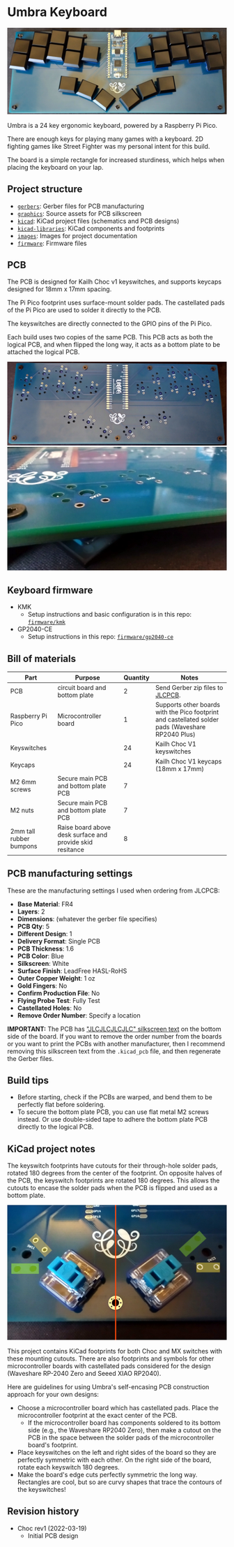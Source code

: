 # Umbra Keyboard

![Umbra complete build top photo](images/umbra-complete-top.jpg)

Umbra is a 24 key ergonomic keyboard, powered by a Raspberry Pi Pico.

There are enough keys for playing many games with a keyboard. 2D fighting games like Street Fighter was my personal intent for this build.

The board is a simple rectangle for increased sturdiness, which helps when placing the keyboard on your lap.

## Project structure

* [`gerbers`](gerbers): Gerber files for PCB manufacturing
* [`graphics`](graphics): Source assets for PCB silkscreen
* [`kicad`](kicad): KiCad project files (schematics and PCB designs)
* [`kicad-libraries`](kicad-libraries): KiCad components and footprints
* [`images`](images): Images for project documentation
* [`firmware`](firmware): Firmware files

## PCB

The PCB is designed for Kailh Choc v1 keyswitches, and supports keycaps designed for 18mm x 17mm spacing.

The Pi Pico footprint uses surface-mount solder pads. The castellated pads of the Pi Pico are used to solder it directly to the PCB.

The keyswitches are directly connected to the GPIO pins of the Pi Pico.

Each build uses two copies of the same PCB. This PCB acts as both the logical PCB, and when flipped the long way, it acts as a bottom plate to be attached the logical PCB.

![Umbra complete build bottom photo](images/umbra-complete-bottom.jpg)
![Umbra plate closeup](images/umbra-plate-closeup.jpg)

## Keyboard firmware

* KMK
    * Setup instructions and basic configuration is in this repo: [`firmware/kmk`](firmware/kmk)
* GP2040-CE
    * Setup instructions in this repo: [`firmware/gp2040-ce`](firmware/gp2040-ce)

## Bill of materials

Part | Purpose | Quantity | Notes
---- | ------- | -------- | ---------
PCB  | circuit board and bottom plate | 2 | Send Gerber zip files to [JLCPCB](https://jlcpcb.com/).
Raspberry Pi Pico | Microcontroller board | 1 | Supports other boards with the Pico footprint and castellated solder pads (Waveshare RP2040 Plus) 
Keyswitches |  | 24 | Kailh Choc V1 keyswitches
Keycaps |  | 24 | Kailh Choc V1 keycaps (18mm x 17mm)
M2 6mm screws | Secure main PCB and bottom plate PCB | 7 |
M2 nuts | Secure main PCB and bottom plate PCB | 7 |
2mm tall rubber bumpons | Raise board above desk surface and provide skid resitance | 8 |

## PCB manufacturing settings

These are the manufacturing settings I used when ordering from JLCPCB:

* **Base Material**: FR4
* **Layers**: 2
* **Dimensions**: (whatever the gerber file specifies)
* **PCB Qty**: 5
* **Different Design**: 1
* **Delivery Format**: Single PCB
* **PCB Thickness**: 1.6
* **PCB Color**: Blue
* **Silkscreen**: White
* **Surface Finish**: LeadFree HASL-RoHS
* **Outer Copper Weight**: 1 oz
* **Gold Fingers**: No
* **Confirm Production File**: No
* **Flying Probe Test**: Fully Test
* **Castellated Holes**: No
* **Remove Order Number**: Specify a location

**IMPORTANT:** The PCB has ["JLCJLCJLCJLC" silkscreen text](https://support.jlcpcb.com/article/28-how-to-remove-order-number-from-your-pcb) on the bottom side of the board. If you want to remove the order number from the boards or you want to print the PCBs with another manufacturer, then I recommend removing this silkscreen text from the `.kicad_pcb` file, and then regenerate the Gerber files.

## Build tips

* Before starting, check if the PCBs are warped, and bend them to be perfectly flat before soldering.
* To secure the bottom plate PCB, you can use flat metal M2 screws instead. Or use double-sided tape to adhere the bottom plate PCB directly to the logical PCB.

## KiCad project notes

The keyswitch footprints have cutouts for their through-hole solder pads, rotated 180 degrees from the center of the footprint. On opposite halves of the PCB, the keyswitch footprints are rotated 180 degrees. This allows the cutouts to encase the solder pads when the PCB is flipped and used as a bottom plate.

![Umbra cutout mirror](images/umbra-cutout-mirror.jpg)

This project contains KiCad footprints for both Choc and MX switches with these mounting cutouts. There are also footprints and symbols for other microcontroller boards with castellated pads considered for the design (Waveshare RP-2040 Zero and Seeed XIAO RP2040).

Here are guidelines for using Umbra's self-encasing PCB construction approach for your own designs:

* Choose a microcontroller board which has castellated pads. Place the microcontroller footprint at the exact center of the PCB.
    * If the microcontroller board has components soldered to its bottom side (e.g., the Waveshare RP2040 Zero), then make a cutout on the PCB in the space between the solder pads of the microcontroller board's footprint.
* Place keyswitches on the left and right sides of the board so they are perfectly symmetric with each other. On the right side of the board, rotate each keyswitch 180 degrees.
* Make the board's edge cuts perfectly symmetric the long way. Rectangles are cool, but so are curvy shapes that trace the contours of the keyswitches!

## Revision history

* Choc rev1 (2022-03-19)
    * Initial PCB design

